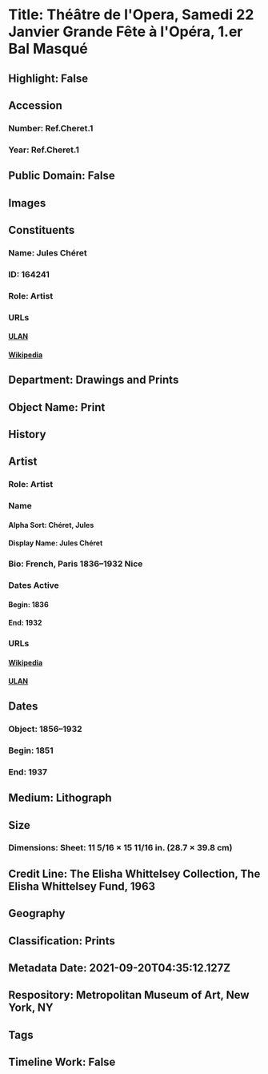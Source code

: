 # Title: Théâtre de l'Opera, Samedi 22 Janvier Grande Fête à l'Opéra, 1.er Bal Masqué
## Highlight: False
## Accession
### Number: Ref.Cheret.1
### Year: Ref.Cheret.1
## Public Domain: False
## Images
## Constituents
### Name: Jules Chéret
### ID: 164241
### Role: Artist
### URLs
#### [ULAN](http://vocab.getty.edu/page/ulan/500030480)
#### [Wikipedia](https://www.wikidata.org/wiki/Q610202)
## Department: Drawings and Prints
## Object Name: Print
## History
## Artist
### Role: Artist
### Name
#### Alpha Sort: Chéret, Jules
#### Display Name: Jules Chéret
### Bio: French, Paris 1836–1932 Nice
### Dates Active
#### Begin: 1836
#### End: 1932
### URLs
#### [Wikipedia](https://www.wikidata.org/wiki/Q610202)
#### [ULAN](http://vocab.getty.edu/page/ulan/500030480)
## Dates
### Object: 1856–1932
### Begin: 1851
### End: 1937
## Medium: Lithograph
## Size
### Dimensions: Sheet: 11 5/16 × 15 11/16 in. (28.7 × 39.8 cm)
## Credit Line: The Elisha Whittelsey Collection, The Elisha Whittelsey Fund, 1963
## Geography
## Classification: Prints
## Metadata Date: 2021-09-20T04:35:12.127Z
## Respository: Metropolitan Museum of Art, New York, NY
## Tags
## Timeline Work: False
